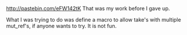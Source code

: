 http://pastebin.com/eFW142tK
That was my work before I gave up.

What I was trying to do was define a macro to allow take's with multiple mut_ref's, if anyone wants to try. It is not fun.
